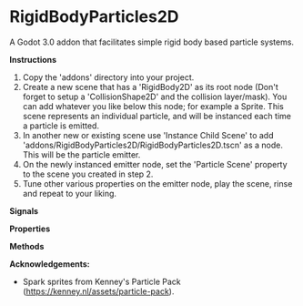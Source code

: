 # RigidBodyParticles2D

A Godot 3.0 addon that facilitates simple rigid body based particle systems.

**Instructions**

1. Copy the 'addons' directory into your project.
2. Create a new scene that has a 'RigidBody2D' as its root node (Don't forget to setup a 'CollisionShape2D' and the collision layer/mask). You can add whatever you like below this node; for example a Sprite. This scene represents an individual particle, and will be instanced each time a particle is emitted.
3. In another new or existing scene use 'Instance Child Scene' to add 'addons/RigidBodyParticles2D/RigidBodyParticles2D.tscn' as a node. This will be the particle emitter.
4. On the newly instanced emitter node, set the 'Particle Scene' property to the scene you created in step 2.
5. Tune other various properties on the emitter node, play the scene, rinse and repeat to your liking.

**Signals**

**Properties**

**Methods**

**Acknowledgements:**

 * Spark sprites from Kenney's Particle Pack (https://kenney.nl/assets/particle-pack).
